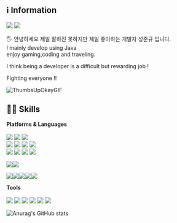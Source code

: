 ## ℹ️ Information
<img src="https://img.shields.io/badge/jk961207@gmail.com-EA4335?style=flat-square&logo=Gmail&logoColor=white"/> <img src="https://img.shields.io/badge/cake0312@naver.com-03C75A?style=flat-square&logo=Naver&logoColor=white"/>

🖐️ 안녕하세요 
제일 잘하진 못하지만 제일 좋아하는 개발자 성준규 입니다.<br/> 
I mainly develop using Java <br/>
enjoy gaming,coding and traveling.<br/>

I think being a developer is a difficult but rewarding job !<br/>

Fighting everyone !!






![ThumbsUpOkayGIF](https://github.com/HyunDove/HyunDove/assets/139856413/a3a94639-f5c4-4444-8ab7-56cdeb620521)


## 🧑‍💻 Skills
**Platforms & Languages** <br/><br/>
<img src="https://img.shields.io/badge/Spring-6DB33F?style=flat-square&logo=Spring&logoColor=white"/> 
<img src="https://img.shields.io/badge/Spring_Boot-6DB33F?style=flat-square&logo=Spring%20Boot&logoColor=white"/> 
<img src="https://img.shields.io/badge/Spring_Security-6DB33F?style=flat-square&logo=Spring%20Security&logoColor=white"/>
<br/>
<img src="https://img.shields.io/badge/Jquery-0769AD?style=flat-square&logo=Jquery&logoColor=white"/> 
<img src="https://img.shields.io/badge/JavaScript-F7DF1E?style=flat-square&logo=JavaScript&logoColor=white"/> 
<img src="https://img.shields.io/badge/Thymeleaf-005F0F?style=flat-square&logo=Thymeleaf&logoColor=white"/> 
<img src="https://img.shields.io/badge/HTML5-E34F26?style=flat-square&logo=HTML5&logoColor=white"/> 
<br/>
<img src="https://img.shields.io/badge/Java-007396?style=flat-square&logo=Java&logoColor=white"/> 
<img src="https://img.shields.io/badge/JPA-47A248?style=flat-square&logo=Hibernate&logoColor=white"/> 
<img src="https://img.shields.io/badge/Apache_Tomcat-F8DC75?style=flat-square&logo=Apache-Tomcat&logoColor=black"/>
<img src="https://img.shields.io/badge/Linux-FCC624?style=flat-square&logo=Linux&logoColor=black"/> 
<br/>

<img src="https://img.shields.io/badge/Gradle-02303A?style=flat-square&logo=Gradle&logoColor=white"/><img src="https://img.shields.io/badge/Apache_Maven-C71A36?style=flat-square&logo=Apache-Maven&logoColor=white"/>
<br/>

<img src="https://img.shields.io/badge/Oracle-F80000?style=flat-square&logo=Oracle&logoColor=white"/><img src="https://img.shields.io/badge/MySQL-4479A1?style=flat-square&logo=MySQL&logoColor=white"/><img src="https://img.shields.io/badge/MariaDB-003545?style=flat-square&logo=MariaDB&logoColor=white"/><img src="https://img.shields.io/badge/MsSQL-CC2927?style=flat-square&logo=Microsoft-SQL-Server&logoColor=white"/><img src="https://img.shields.io/badge/Redis-DC382D?style=flat-square&logo=Redis&logoColor=white"/>
<br/>

**Tools** <br/><br/>
<img src="https://img.shields.io/badge/IntelliJ_IDEA-000000?style=flat-square&logo=IntelliJ-IDEA&logoColor=white"/>
<img src="https://img.shields.io/badge/Eclipse_IDE-2C2255?style=flat-square&logo=Eclipse-IDE&logoColor=white"/>
<img src="https://img.shields.io/badge/Git-F05032?style=flat-square&logo=Git&logoColor=white"/> 
<img src="https://img.shields.io/badge/Subversion-809CC9?style=flat-square&logo=Subversion&logoColor=white"/> 
<img src="https://img.shields.io/badge/SonarQube-4E98CD?style=flat-square&logo=SonarQube&logoColor=white"/>
<img src="https://img.shields.io/badge/Bitbucket-0052CC?style=flat-square&logo=Bitbucket&logoColor=white"/>
<br/>


![Anurag's GitHub stats](https://github-readme-stats.vercel.app/api?username=DonGoBi&show_icons=true&theme=radical)
